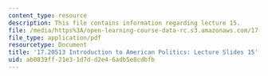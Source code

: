 ```yaml
---
content_type: resource
description: This file contains information regarding lecture 15.
file: /media/https%3A/open-learning-course-data-rc.s3.amazonaws.com/17-20-introduction-to-american-politics-spring-2013/ab0839ff21e31d7dd2e46adb5e8cdbfb_MIT17_20S13_Lecture15.pdf
file_type: application/pdf
resourcetype: Document
title: '17.20S13 Introduction to American Politics: Lecture Slides 15'
uid: ab0839ff-21e3-1d7d-d2e4-6adb5e8cdbfb
---
```

